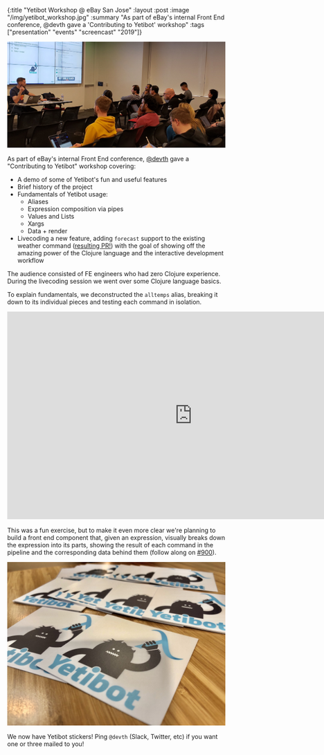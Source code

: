 {:title "Yetibot Workshop @ eBay San Jose"
 :layout :post
 :image "/img/yetibot_workshop.jpg"
 :summary "As part of eBay's internal Front End conference, @devth gave a 'Contributing to Yetibot' workshop"
 :tags ["presentation" "events" "screencast" "2019"]}

![Yetibot Workshop](/img/yetibot_workshop.jpg)

As part of eBay's internal Front End conference,
[@devth](https://github.com/devth) gave a "Contributing to Yetibot" workshop
covering:

- A demo of some of Yetibot's fun and useful features
- Brief history of the project
- Fundamentals of Yetibot usage:
  - Aliases
  - Expression composition via pipes
  - Values and Lists
  - Xargs
  - Data + render
- Livecoding a new feature, adding `forecast` support to the existing weather
  command ([resulting PR!](https://github.com/yetibot/yetibot/pull/901)) with
  the goal of showing off the amazing power of the Clojure language and the
  interactive development workflow

The audience consisted of FE engineers who had zero Clojure experience. During
the livecoding session we went over some Clojure language basics.

To explain fundamentals, we deconstructed the `alltemps` alias, breaking it down
to its individual pieces and testing each command in isolation.

<div class="video-responsive">
<iframe
  width="854" height="480"
  src="https://www.youtube.com/embed/tcFvu6CL2fg?rel=0"
  frameborder="0"
  allow="accelerometer; autoplay; encrypted-media; gyroscope; picture-in-picture"
  allowfullscreen>
</iframe>
</div>

This was a fun exercise, but to make it even more clear we're planning to build
a front end component that, given an expression, visually breaks down the
expression into its parts, showing the result of each command in the pipeline
and the corresponding data behind them (follow along on
[#900](https://github.com/yetibot/yetibot/issues/900)).

![Yetibot Stickers](/img/yetibot_stickers.jpg)

We now have Yetibot stickers! Ping `@devth` (Slack, Twitter, etc) if you
want one or three mailed to you!
